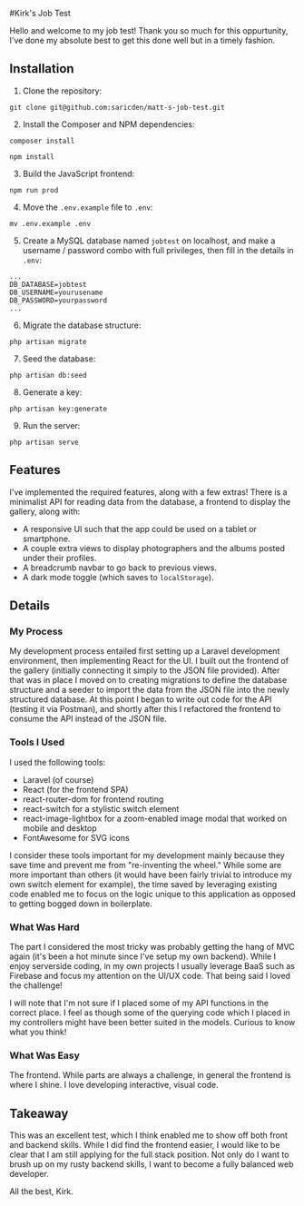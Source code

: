 #Kirk's Job Test

Hello and welcome to my job test! Thank you so much for this oppurtunity, I've done my absolute best to get this done well but in a timely fashion.


## Installation

1) Clone the repository:

`git clone git@github.com:saricden/matt-s-job-test.git`

2) Install the Composer and NPM dependencies:

`composer install`

`npm install`

3) Build the JavaScript frontend:

`npm run prod`

4) Move the `.env.example` file to `.env`:

`mv .env.example .env`

5) Create a MySQL database named `jobtest` on localhost, and make a username / password combo with full privileges, then fill in the details in `.env`:

```
...
DB_DATABASE=jobtest
DB_USERNAME=yourusename
DB_PASSWORD=yourpassword
...
```

6) Migrate the database structure:

`php artisan migrate`

7) Seed the database:

`php artisan db:seed`

8) Generate a key:

`php artisan key:generate`

9) Run the server:

`php artisan serve`


## Features

I've implemented the required features, along with a few extras! There is a minimalist API for reading data from the database, a frontend to display the gallery, along with:

- A responsive UI such that the app could be used on a tablet or smartphone.
- A couple extra views to display photographers and the albums posted under their profiles.
- A breadcrumb navbar to go back to previous views.
- A dark mode toggle (which saves to `localStorage`).


## Details

### My Process

My development process entailed first setting up a Laravel development environment, then implementing React for the UI. I built out the frontend of the gallery (initially connecting it simply to the JSON file provided). After that was in place I moved on to creating migrations to define the database structure and a seeder to import the data from the JSON file into the newly structured database. At this point I began to write out code for the API (testing it via Postman), and shortly after this I refactored the frontend to consume the API instead of the JSON file.

### Tools I Used

I used the following tools:

- Laravel (of course)
- React (for the frontend SPA)
- react-router-dom for frontend routing
- react-switch for a stylistic switch element
- react-image-lightbox for a zoom-enabled image modal that worked on mobile and desktop
- FontAwesome for SVG icons

I consider these tools important for my development mainly because they save time and prevent me from "re-inventing the wheel." While some are more important than others (it would have been fairly trivial to introduce my own switch element for example), the time saved by leveraging existing code enabled me to focus on the logic unique to this application as opposed to getting bogged down in boilerplate.

### What Was Hard

The part I considered the most tricky was probably getting the hang of MVC again (it's been a hot minute since I've setup my own backend). While I enjoy serverside coding, in my own projects I usually leverage BaaS such as Firebase and focus my attention on the UI/UX code. That being said I loved the challenge!

I will note that I'm not sure if I placed some of my API functions in the correct place. I feel as though some of the querying code which I placed in my controllers might have been better suited in the models. Curious to know what you think!

### What Was Easy

The frontend. While parts are always a challenge, in general the frontend is where I shine. I love developing interactive, visual code.


## Takeaway

This was an excellent test, which I think enabled me to show off both front and backend skills. While I did find the frontend easier, I would like to be clear that I am still applying for the full stack position. Not only do I want to brush up on my rusty backend skills, I want to become a fully balanced web developer.

All the best, Kirk.